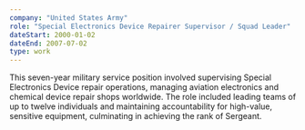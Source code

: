 ```yaml
---
company: "United States Army"
role: "Special Electronics Device Repairer Supervisor / Squad Leader"
dateStart: 2000-01-02
dateEnd: 2007-07-02
type: work
---
```


This seven-year military service position involved supervising Special Electronics Device repair operations, managing aviation electronics and chemical device repair shops worldwide. The role included leading teams of up to twelve individuals and maintaining accountability for high-value, sensitive equipment, culminating in achieving the rank of Sergeant.